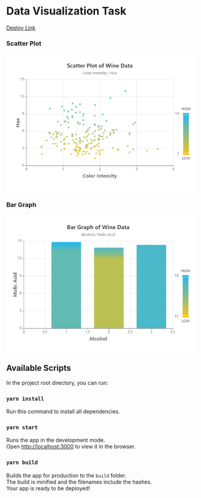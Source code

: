 # Data Visualization Task

[Deploy Link](https://datavisualizationchart.netlify.app/)

### Scatter Plot

![Scaller Plot](./Website-Sneak-Peeks/scatter-plot.png)

### Bar Graph

![Bar Graph](./Website-Sneak-Peeks/bar-graph.png)

## Available Scripts

In the project root directory, you can run:

### `yarn install`

Run this command to install all dependencies.

### `yarn start`

Runs the app in the development mode.\
Open [http://localhost:3000](http://localhost:3000) to view it in the browser.

### `yarn build`

Builds the app for production to the `build` folder.\
The build is minified and the filenames include the hashes.\
Your app is ready to be deployed!

